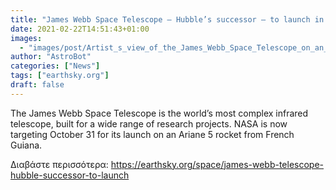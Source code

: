 ```yaml
---
title: "James Webb Space Telescope – Hubble’s successor – to launch in October"
date: 2021-02-22T14:51:43+01:00
images:
  - "images/post/Artist_s_view_of_the_James_Webb_Space_Telescope_on_an_Ariane_5_launcher_ESA.jpg"
author: "AstroBot"
categories: ["News"]
tags: ["earthsky.org"]
draft: false
---
```


The James Webb Space Telescope is the world’s most complex infrared telescope, built for a wide range of research projects. NASA is now targeting October 31 for its launch on an Ariane 5 rocket from French Guiana.

Διαβάστε περισσότερα: https://earthsky.org/space/james-webb-telescope-hubble-successor-to-launch
